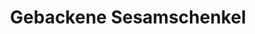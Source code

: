 ---
layout: blog
permalink: /gebackene-sesamschenkel/
pagedesc: Gebackene Sesamschenkel
title: Gebackene Sesamschenkel
headline: Gebackene Sesamschenkel
datafile: gebackene-sesamschenkel
thumbnail: /assets/images/gebackene-sesamschenkel.webp
tags: [Huhn, Hauptspeise]
---